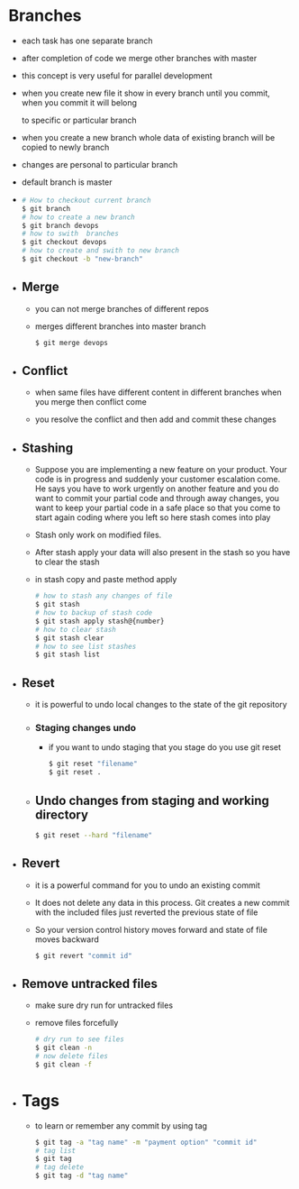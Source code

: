 # Branches

- each task has one separate branch

- after completion of code we merge other branches with master

- this concept is very useful for parallel development

- when you create new file it show in every branch until you commit, when you commit it will belong

  to specific or particular branch

- when you create a new branch whole data of existing branch will be copied to newly branch
- changes are personal to particular branch
- default branch is master

- ```bash
  # How to checkout current branch
  $ git branch 
  # how to create a new branch
  $ git branch devops
  # how to swith  branches 
  $ git checkout devops
  # how to create and swith to new branch
  $ git checkout -b "new-branch"
  
  
  ```

- ## Merge

  - you can not merge branches of different repos

  - merges different branches into master branch

    ```bash
    $ git merge devops
    ```

- ## Conflict

  - when same files have different content in different branches when you merge then conflict come

  - you resolve the conflict and then add and commit these changes 

    

- ## Stashing

  - Suppose you are implementing a new feature on your product. Your code is in progress and suddenly your customer escalation come. He says you have to work urgently on another feature and you do want to commit your partial code  and through away changes, you want to keep your partial  code in a safe place so that you come to start again coding where you left so here stash comes into play

  - Stash only work on modified files.

  - After stash apply your data will also present in the stash so you have to clear the stash

  - in stash copy and paste method apply

    ```bash
    # how to stash any changes of file
    $ git stash
    # how to backup of stash code
    $ git stash apply stash@{number}
    # how to clear stash
    $ git stash clear
    # how to see list stashes
    $ git stash list
    ```

    

- ## Reset 

  - it is powerful to undo local changes to the state of the git repository

  - ### Staging changes undo

    - if you want to undo staging  that you stage do you use git reset

      ```bash
      $ git reset "filename"
      $ git reset .    
      ```

  - ## Undo changes from staging and working directory
  
    ```bash
    $ git reset --hard "filename"
    ```
  
    

- ## Revert

  - it is a powerful command for you to undo an existing commit

  - It does not delete any data in this process. Git creates a new commit with the included files just reverted the previous state of file 

  - So your version control history moves forward and state of file moves backward

    ```bash
    $ git revert "commit id"
    
    ```

    

- ## Remove untracked files

  - make sure dry run for untracked files

  - remove files forcefully

    ```bash
    # dry run to see files 
    $ git clean -n
    # now delete files
    $ git clean -f
    ```

    

- # Tags

  - to learn or remember any commit by using tag

    ```bash
    $ git tag -a "tag name" -m "payment option" "commit id"
    # tag list
    $ git tag
    # tag delete 
    $ git tag -d "tag name"
    ```

    
